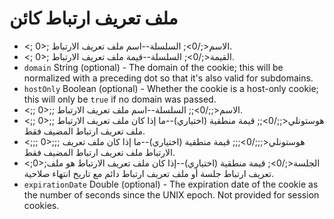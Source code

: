 # ملف تعريف ارتباط كائن

* <; 0>; الاسم<;/0>; السلسلة--اسم ملف تعريف الارتباط.
* <; 0>; القيمة<;/0>; السلسلة--قيمة ملف تعريف الارتباط.
* `domain` String (optional) - The domain of the cookie; this will be normalized with a preceding dot so that it's also valid for subdomains.
* `hostOnly` Boolean (optional) - Whether the cookie is a host-only cookie; this will only be `true` if no domain was passed.
* <;; 0>;; الاسم<;;/0>;; السلسلة--اسم ملف تعريف الارتباط.
* <;; 0>;; هوستونلي<;;/0>;; قيمة منطقية (اختياري)--ما إذا كان ملف تعريف الارتباط ملف تعريف ارتباط المضيف فقط.
* <;;; 0>;;; هوستونلي<;;;/0>;;; قيمة منطقية (اختياري)--ما إذا كان ملف تعريف الارتباط ملف تعريف ارتباط المضيف فقط.
* <;0>;الجلسة<;/0>; قيمة منطقية (اختياري)--إذا كان ملف تعريف الارتباط هو ملف تعريف ارتباط جلسة أو ملف تعريف ارتباط دائم مع تاريخ انتهاء صلاحية.
* `expirationDate` Double (optional) - The expiration date of the cookie as the number of seconds since the UNIX epoch. Not provided for session cookies.
